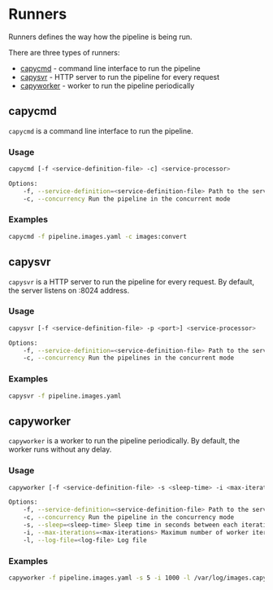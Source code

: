 # Runners

Runners defines the way how the pipeline is being run.

There are three types of runners:
* [capycmd](#capycmd) - command line interface to run the pipeline
* [capysvr](#capysvr) - HTTP server to run the pipeline for every request
* [capyworker](#capyworker) - worker to run the pipeline periodically

## capycmd

`capycmd` is a command line interface to run the pipeline.

### Usage

```bash
capycmd [-f <service-definition-file> -c] <service-processor>

Options:
	-f, --service-definition=<service-definition-file> Path to the service definition file
    -c, --concurrency Run the pipeline in the concurrent mode
```

### Examples

```bash
capycmd -f pipeline.images.yaml -c images:convert
```

## capysvr

`capysvr` is a HTTP server to run the pipeline for every request. By default, the server listens on :8024 address.

### Usage

```bash
capysvr [-f <service-definition-file> -p <port>] <service-processor>

Options:
    -f, --service-definition=<service-definition-file> Path to the service definition file
    -c, --concurrency Run the pipelines in the concurrent mode
```

### Examples

```bash
capysvr -f pipeline.images.yaml
```

## capyworker

`capyworker` is a worker to run the pipeline periodically. By default, the worker runs without any delay.

### Usage

```bash
capyworker [-f <service-definition-file> -s <sleep-time> -i <max-iterations> -l <log-file> -c] <service-processor>

Options:
    -f, --service-definition=<service-definition-file> Path to the service definition file
	-c, --concurrency Run the pipeline in the concurrency mode
    -s, --sleep=<sleep-time> Sleep time in seconds between each iteration of the worker
    -i, --max-iterations=<max-iterations> Maximum number of worker iterations
    -l, --log-file=<log-file> Log file
```

### Examples

```bash
capyworker -f pipeline.images.yaml -s 5 -i 1000 -l /var/log/images.capyfile.log -c images:convert
```
